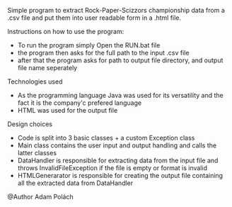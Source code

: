 Simple program to extract Rock-Paper-Scizzors championship data from a .csv file and put them into user readable form in a .html file.


Instructions on how to use the program:
 - To run the program simply Open the RUN.bat file
 - the program then asks for the full path to the input .csv file
 - after that the program asks for path to output file directory, and output file name seperately
 
Technologies used
 - As the programming language Java was used for its versatility and the fact it is the company'c prefered language
 - HTML was used for the output file
 
 Design choices
 - Code is split into 3 basic classes + a custom Exception class
 - Main class contains the user input and output handling and calls the latter classes
 - DataHandler is responsible for extracting data from the input file and throws InvalidFileException if the file is empty or format is invalid
 - HTMLGenerarator is responsible for creating the output file containing all the extracted data from DataHandler
 
 @Author Adam Polách